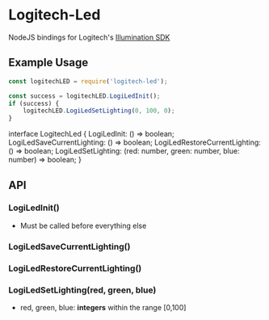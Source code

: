 # Logitech-Led

NodeJS bindings for Logitech's [Illumination SDK](https://www.logitechg.com/en-us/innovation/developer-lab.html)

## Example Usage

```js
const logitechLED = require('logitech-led');

const success = logitechLED.LogiLedInit();
if (success) {
    logitechLED.LogiLedSetLighting(0, 100, 0);
}
```

interface LogitechLed {
    LogiLedInit: () => boolean;
    LogiLedSaveCurrentLighting: () => boolean;
    LogiLedRestoreCurrentLighting: () => boolean;
    LogiLedSetLighting: (red: number, green: number, blue: number) => boolean;
}

## API

### LogiLedInit()

* Must be called before everything else

### LogiLedSaveCurrentLighting()

### LogiLedRestoreCurrentLighting()

### LogiLedSetLighting(red, green, blue)

* red, green, blue: **integers** within the range [0,100]
